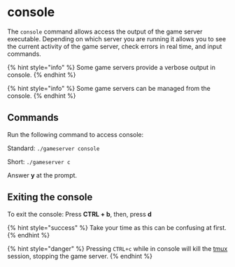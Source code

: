 # console

The `console` command allows access the output of the game server executable. Depending on which server you are running it allows you to see the current activity of the game server, check errors in real time, and input commands.

{% hint style="info" %}
Some game servers provide a verbose output in console.
{% endhint %}

{% hint style="info" %}
Some game servers can be managed from the console.
{% endhint %}

## Commands

Run the following command to access console:

Standard: `./gameserver console`

Short: `./gameserver c`

Answer **y** at the prompt.

## Exiting the console

To exit the console: Press **CTRL + b**, then, press **d**

{% hint style="success" %}
Take your time as this can be confusing at first.
{% endhint %}

{% hint style="danger" %}
Pressing `CTRL+c` while in console will kill the [tmux](../requirements/tmux.md) session, stopping the game server.
{% endhint %}
